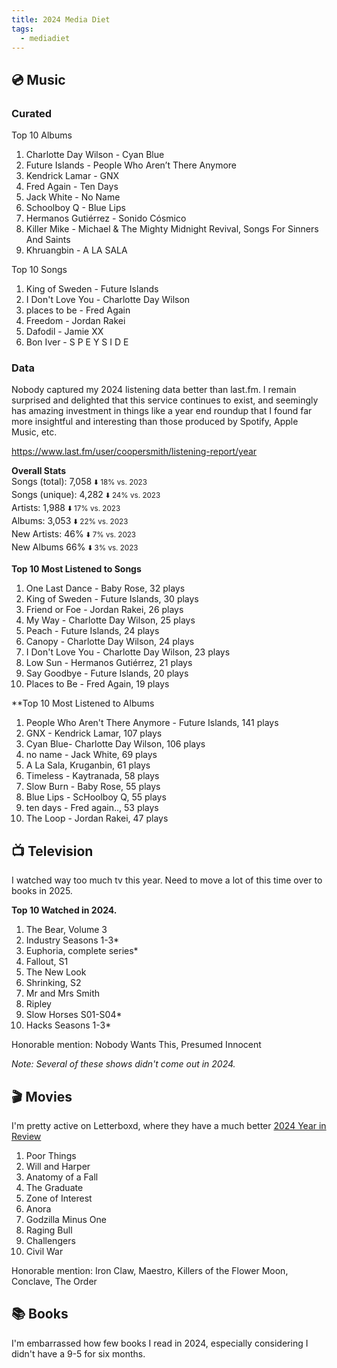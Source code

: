 ```yaml
---
title: 2024 Media Diet
tags:
  - mediadiet
---
```

## 💿 Music 

### Curated

 Top 10 Albums

1. Charlotte Day Wilson - Cyan Blue
2. Future Islands - People Who Aren’t There Anymore
3. Kendrick Lamar - GNX
4. Fred Again - Ten Days
5. Jack White - No Name
6. Schoolboy Q - Blue Lips
7. Hermanos Gutiérrez - Sonido Cósmico
8. Killer Mike - Michael & The Mighty Midnight Revival, Songs For Sinners And Saints
9. Khruangbin - A LA SALA

 Top 10 Songs 
1. King of Sweden - Future Islands
2. I Don't Love You - Charlotte Day Wilson
3. places to be - Fred Again
4. Freedom - Jordan Rakei
5. Dafodil - Jamie XX
6. Bon Iver - S P E Y S I D E

### Data

Nobody captured my 2024 listening data better than last.fm. I remain surprised and delighted that this service continues to exist, and seemingly has amazing investment in things like a year end roundup that I found far more insightful and interesting than those produced by Spotify, Apple Music, etc.

https://www.last.fm/user/coopersmith/listening-report/year


**Overall Stats**  
Songs (total): 7,058   <small> ⬇️ 18% vs. 2023 </small>  
Songs (unique): 4,282 <small> ⬇️ 24% vs. 2023 </small>   
Artists: 1,988   <small> ⬇️ 17% vs. 2023 </small>  
Albums: 3,053  <small> ⬇️ 22% vs. 2023 </small>  
New Artists: 46% <small> ⬇️ 7% vs. 2023 </small>  
New Albums 66% <small> ⬇️ 3% vs. 2023 </small> 

**Top 10 Most Listened to Songs**

1. One Last Dance - Baby Rose, 32 plays
2. King of Sweden - Future Islands, 30 plays
3. Friend or Foe - Jordan Rakei, 26 plays
4. My Way - Charlotte Day Wilson, 25 plays
5. Peach - Future Islands, 24 plays
6. Canopy - Charlotte Day Wilson, 24 plays
7. I Don't Love You - Charlotte Day Wilson, 23 plays
8. Low Sun - Hermanos Gutiérrez, 21 plays
9. Say Goodbye - Future Islands, 20 plays
10. Places to Be - Fred Again, 19 plays


**Top 10 Most Listened to Albums

1. People Who Aren't There Anymore - Future Islands, 141 plays
2. GNX - Kendrick Lamar, 107 plays
3. Cyan Blue- Charlotte Day Wilson, 106 plays
4. no name - Jack White, 69 plays
5. A La Sala, Kruganbin, 61 plays
6. Timeless - Kaytranada, 58 plays
7. Slow Burn - Baby Rose, 55 plays
8. Blue Lips - ScHoolboy Q, 55 plays
9. ten days - Fred again.., 53 plays
10. The Loop - Jordan Rakei, 47 plays

## 📺 Television
I watched way too much tv this year. Need to move a lot of this time over to books in 2025.

**Top 10 Watched in 2024.**
1. The Bear, Volume 3
2. Industry Seasons 1-3*
3. Euphoria, complete series*
4. Fallout, S1
5. The New Look
6. Shrinking, S2
7. Mr and Mrs Smith
8. Ripley
9. Slow Horses S01-S04*
10. Hacks Seasons 1-3*

Honorable mention: Nobody Wants This, Presumed Innocent

*Note: Several of these shows didn't come out in 2024.* 

## 🎬 Movies
I'm pretty active on Letterboxd, where they have a much better [2024 Year in Review](https://letterboxd.com/coopersmith/year/2024/)

1. Poor Things
2. Will and Harper
3. Anatomy of a Fall
4. The Graduate
5. Zone of Interest
6. Anora
7. Godzilla Minus One
8. Raging Bull
9. Challengers
10. Civil War

Honorable mention: Iron Claw, Maestro, Killers of the Flower Moon, Conclave, The Order

## 📚 Books
I'm embarrassed how few books I read in 2024, especially considering I didn't have a 9-5 for six months. 




